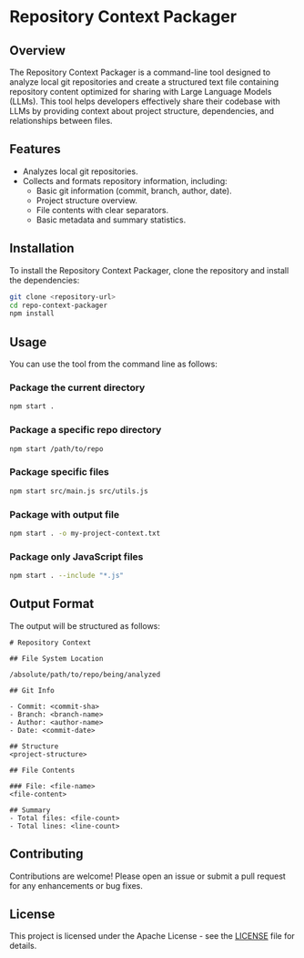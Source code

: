 # Repository Context Packager

## Overview
The Repository Context Packager is a command-line tool designed to analyze local git repositories and create a structured text file containing repository content optimized for sharing with Large Language Models (LLMs). This tool helps developers effectively share their codebase with LLMs by providing context about project structure, dependencies, and relationships between files.

## Features
- Analyzes local git repositories.
- Collects and formats repository information, including:
  - Basic git information (commit, branch, author, date).
  - Project structure overview.
  - File contents with clear separators.
  - Basic metadata and summary statistics.

## Installation
To install the Repository Context Packager, clone the repository and install the dependencies:

```bash
git clone <repository-url>
cd repo-context-packager
npm install
```

## Usage
You can use the tool from the command line as follows:

### Package the current directory
```bash
npm start .
```

### Package a specific repo directory
```bash
npm start /path/to/repo
```

### Package specific files
```bash
npm start src/main.js src/utils.js
```

### Package with output file
```bash
npm start . -o my-project-context.txt
```

### Package only JavaScript files
```bash
npm start . --include "*.js"
```

## Output Format
The output will be structured as follows:

```
# Repository Context

## File System Location

/absolute/path/to/repo/being/analyzed

## Git Info

- Commit: <commit-sha>
- Branch: <branch-name>
- Author: <author-name>
- Date: <commit-date>

## Structure
<project-structure>

## File Contents

### File: <file-name>
<file-content>

## Summary
- Total files: <file-count>
- Total lines: <line-count>
```

## Contributing
Contributions are welcome! Please open an issue or submit a pull request for any enhancements or bug fixes.

## License
This project is licensed under the Apache License - see the [LICENSE](LICENSE) file for details.
